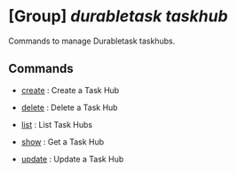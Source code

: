 # [Group] _durabletask taskhub_

Commands to manage Durabletask taskhubs.

## Commands

- [create](/Commands/durabletask/taskhub/_create.md)
: Create a Task Hub

- [delete](/Commands/durabletask/taskhub/_delete.md)
: Delete a Task Hub

- [list](/Commands/durabletask/taskhub/_list.md)
: List Task Hubs

- [show](/Commands/durabletask/taskhub/_show.md)
: Get a Task Hub

- [update](/Commands/durabletask/taskhub/_update.md)
: Update a Task Hub
